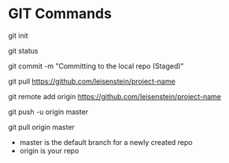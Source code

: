 GIT Commands
========

git init

git status

git commit -m "Committing to the local repo (Staged)"

git pull https://github.com/leisenstein/project-name

git remote add origin https://github.com/leisenstein/project-name

git push -u origin master

git pull origin master


- master is the default branch for a newly created repo
- origin is your repo

